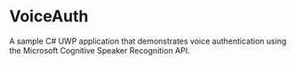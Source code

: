 # VoiceAuth
A sample C# UWP application that demonstrates voice authentication using the Microsoft Cognitive Speaker Recognition API.
